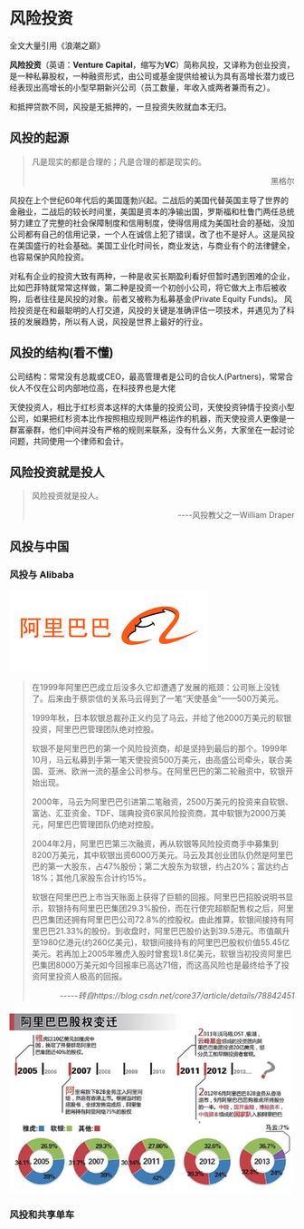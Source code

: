 # 风险投资
<head> 全文大量引用《浪潮之巅》</head>

**风险投资**（英语：**Venture Capital**，缩写为**VC**）简称风投，又译称为创业投资，是一种私募股权，一种融资形式，由公司或基金提供给被认为具有高增长潜力或已经表现出高增长的小型早期新兴公司（员工数量，年收入或两者兼而有之）。

和抵押贷款不同，风投是无抵押的，一旦投资失败就血本无归。
## 风投的起源
<blockquote>
凡是现实的都是合理的；凡是合理的都是现实的。
<p align = "right">黑格尔</p>
</blockquote>
风投在上个世纪60年代后的美国蓬勃兴起。二战后的美国代替英国主导了世界的金融业，二战后的较长时间里，美国是资本的净输出国，罗斯福和杜鲁门两任总统努力建立了完整的社会保障制度和信用制度，使得信用成为美国社会的基础，没加公司都有自己的信用记录，一个人在诚信上犯了错误，改了也不是好人。这是风投在美国盛行的社会基础。美国工业化时间长，商业发达，与商业有个的法律健全，也容易保护风险投资。

对私有企业的投资大致有两种，一种是收买长期盈利看好但暂时遇到困难的企业，比如巴菲特就常常这样做，第二种是投资一个初创小公司，将它做大上市后被收购，后者往往是风投的对象。前者又被称为私募基金(Private Equity Funds)。
风险投资是在和最聪明的人打交道，风投的关键是准确评估一项技术，并遇见为了科技的发展趋势，所以有人说，风投是世界上最好的行业。

## 风投的结构(看不懂)

公司结构：常常没有总裁或CEO，最高管理者是公司的合伙人(Partners)，常常合伙人不仅在公司内部地位高，在科技界也是大佬

天使投资人，相比于红杉资本这样的大体量的投资公司，天使投资钟情于投资小型公司，如果把红杉资本比作按照相应规则严格运作的机器，而天使投资人更像是一群富豪群，他们中间并没有严格的规则来联系，没有什么义务，大家坐在一起讨论问题，共同使用一个律师和会计。

## 风险投资就是投人
>风险投资就是投人。
><p align = "right">----风投教父之一William Draper</p>


## 风投与中国
### 风投与 Alibaba

![](images/ali.png)

<blockquote>
在1999年阿里巴巴成立后没多久它却遭遇了发展的瓶颈：公司账上没钱了。后来由于蔡崇信的关系马云得到了一笔“天使基金”——500万美元。
    
1999年秋，日本软银总裁孙正义约见了马云，并给了他2000万美元的软银投资，阿里巴巴管理团队绝对控股。
    
软银不是阿里巴巴的第一个风险投资商，却是坚持到最后的那个。1999年10月，马云私募到手第一笔天使投资500万美元，由高盛公司牵头，联合美国、亚洲、欧洲一流的基金公司参与。在阿里巴巴的第二轮融资中，软银开始出现。
    
2000年，马云为阿里巴巴引进第二笔融资，2500万美元的投资来自软银、富达、汇亚资金、TDF、瑞典投资6家风险投资商，其中软银为2000万美元，阿里巴巴管理团队仍绝对控股。
    
2004年2月，阿里巴巴第三次融资，再从软银等风险投资商手中募集到8200万美元，其中软银出资6000万美元。马云及其创业团队仍然是阿里巴巴的第一大股东，占47%股份；第二大股东为软银，约占20%；富达约占18%；其他几家股东合计约15%。
    
软银在阿里巴巴上市当天账面上获得了巨额的回报。阿里巴巴招股说明书显示，软银持有阿里巴巴集团29.3%股份，而在行使完超额配售权之后，阿里巴巴集团还拥有阿里巴巴公司72.8%的控股权。由此推算，软银间接持有阿里巴巴21.33%的股份。到收盘时，阿里巴巴股价达到39.5港元。市值飙升至1980亿港元(约260亿美元)，软银间接持有的阿里巴巴股权价值55.45亿美元。若再加上2005年雅虎入股时曾套现1.8亿美元，软银当初投资阿里巴巴集团8000万美元如今回报率已高达71倍，而这高风险也是最终给予了投资阿里投资人极高的回报。

<p align = "right"><i>-----转自https://blog.csdn.net/core37/article/details/78842451</i></p>
</blockquote>

![](images/alibaba.jpg)

### 风投和共享单车
